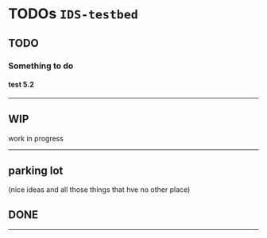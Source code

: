 # TODOs `IDS-testbed`

## TODO

### Somethíng to do

#### test 5.2

---

## WIP

work in progress

---

## parking lot

(nice ideas and all those things that hve no other place)

## DONE

---
